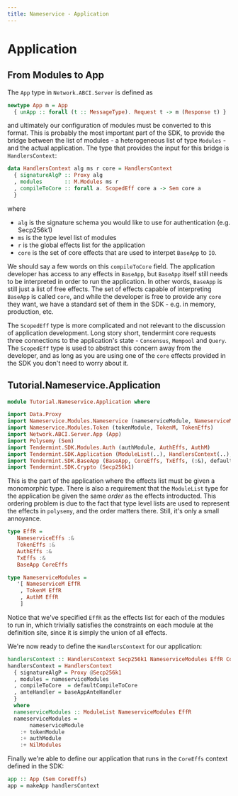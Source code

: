```yaml
---
title: Nameservice - Application
---
```


# Application

## From Modules to App

The `App` type in `Network.ABCI.Server` is defined as 

~~~ haskell ignore
newtype App m = App
  { unApp :: forall (t :: MessageType). Request t -> m (Response t) }
~~~

and ultimately our configuration of modules must be converted to this format. This is probably the most important part of the SDK, to provide the bridge between the list of modules - a heterogeneous list of type `Modules` - and the actual application. The type that provides the input for this bridge is `HandlersContext`:

~~~ haskell ignore
data HandlersContext alg ms r core = HandlersContext
  { signatureAlgP :: Proxy alg
  , modules       :: M.Modules ms r
  , compileToCore :: forall a. ScopedEff core a -> Sem core a
  }
~~~

where
- `alg` is the signature schema you would like to use for authentication (e.g. Secp256k1)
- `ms` is the type level list of modules
- `r` is the global effects list for the application
- `core` is the set of core effects that are used to interpet `BaseApp` to `IO`.

We should say a few words on this `compileToCore` field. The application developer has access to any effects in `BaseApp`, 
but `BaseApp` itself still needs to be interpreted in order to run the application. In other words, `BaseApp` is still just a 
list of free effects. The set of effects capable of interpreting `BaseApp` is called `core`, and while the developer is free to provide any `core` they want, we have a standard set of them in the SDK - e.g. in memory, production, etc. 

The `ScopedEff` type is more complicated and not relevant to the discussion of application development. Long story short, tendermint core requests three connections to the application's state - `Consensus`, `Mempool` and `Query`. The `ScopedEff` type is used to abstract this concern away from the developer, and as long as you are using one of the `core` effects provided in the SDK you don't need to worry about it.

## Tutorial.Nameservice.Application

~~~ haskell
module Tutorial.Nameservice.Application where

import Data.Proxy
import Nameservice.Modules.Nameservice (nameserviceModule, NameserviceM, NameserviceEffs)
import Nameservice.Modules.Token (tokenModule, TokenM, TokenEffs)
import Network.ABCI.Server.App (App)
import Polysemy (Sem)
import Tendermint.SDK.Modules.Auth (authModule, AuthEffs, AuthM)
import Tendermint.SDK.Application (ModuleList(..), HandlersContext(..), baseAppAnteHandler, makeApp)
import Tendermint.SDK.BaseApp (BaseApp, CoreEffs, TxEffs, (:&), defaultCompileToCore)
import Tendermint.SDK.Crypto (Secp256k1)
~~~

This is the part of the application where the effects list must be given a monomorphic type. There is also a requirement
that the `ModuleList` type for the application be given the same _order_ as the effects introducted. This ordering problem is due
to the fact that type level lists are used to represent the effects in `polysemy`, and the order matters there. Still, it's only a small annoyance.


~~~ haskell
type EffR =
   NameserviceEffs :&
   TokenEffs :&
   AuthEffs :&
   TxEffs :&
   BaseApp CoreEffs

type NameserviceModules =
   '[ NameserviceM EffR
    , TokenM EffR
    , AuthM EffR
    ]
~~~

Notice that we've specified `EffR` as the effects list for each of the modules to run in, which trivially satisfies the constraints on each module at the definition site, since it is simply the union of all effects.

We're now ready to define the `HandlersContext` for our application:

~~~ haskell
handlersContext :: HandlersContext Secp256k1 NameserviceModules EffR CoreEffs
handlersContext = HandlersContext
  { signatureAlgP = Proxy @Secp256k1
  , modules = nameserviceModules
  , compileToCore  = defaultCompileToCore
  , anteHandler = baseAppAnteHandler
  }
  where
  nameserviceModules :: ModuleList NameserviceModules EffR
  nameserviceModules =
       nameserviceModule
    :+ tokenModule
    :+ authModule
    :+ NilModules
~~~

Finally we're able to define our application that runs in the `CoreEffs` context defined in the SDK:


~~~ haskell
app :: App (Sem CoreEffs)
app = makeApp handlersContext 
~~~
